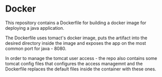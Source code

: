 # Docker

This repository contains a Dockerfile for building a docker image for deploying a java application.

The Dockerfile uses tomact's docker image, puts the artifact into the desired directory inside the image and exposes the app on the most common port for java - 8080.

In order to manage the tomcat user access - the repo also contains some tomcat config files that configures the access managemnt and the Dockerfile replaces the default files inside the container with these ones.
